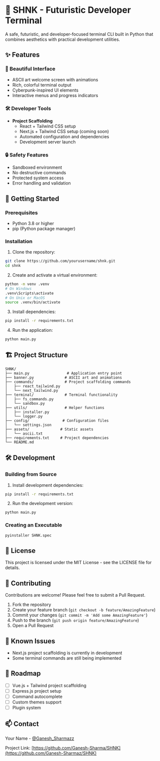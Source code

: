# 🚀 SHNK - Futuristic Developer Terminal

A safe, futuristic, and developer-focused terminal CLI built in Python that combines aesthetics with practical development utilities.

## ✨ Features

### 🎨 Beautiful Interface
- ASCII art welcome screen with animations
- Rich, colorful terminal output
- Cyberpunk-inspired UI elements
- Interactive menus and progress indicators

### 🛠️ Developer Tools
- **Project Scaffolding**
  - React + Tailwind CSS setup
  - Next.js + Tailwind CSS setup (coming soon)
  - Automated configuration and dependencies
  - Development server launch

### 🔒 Safety Features
- Sandboxed environment
- No destructive commands
- Protected system access
- Error handling and validation

## 🚀 Getting Started

### Prerequisites
- Python 3.8 or higher
- pip (Python package manager)

### Installation

1. Clone the repository:
```bash
git clone https://github.com/yourusername/shnk.git
cd shnk
```

2. Create and activate a virtual environment:
```bash
python -m venv .venv
# On Windows
.venv\Scripts\activate
# On Unix or MacOS
source .venv/bin/activate
```

3. Install dependencies:
```bash
pip install -r requirements.txt
```

4. Run the application:
```bash
python main.py
```

## 🏗️ Project Structure
```
SHNK/
├── main.py                 # Application entry point
├── banner.py              # ASCII art and animations
├── commands/              # Project scaffolding commands
│   ├── react_tailwind.py
│   └── next_tailwind.py
├── terminal/              # Terminal functionality
│   ├── fs_commands.py
│   └── sandbox.py
├── utils/                 # Helper functions
│   ├── installer.py
│   └── logger.py
├── config/               # Configuration files
│   └── settings.json
├── assets/              # Static assets
│   └── ascii.txt
├── requirements.txt     # Project dependencies
└── README.md
```

## 🛠️ Development

### Building from Source
1. Install development dependencies:
```bash
pip install -r requirements.txt
```

2. Run the development version:
```bash
python main.py
```

### Creating an Executable
```bash
pyinstaller SHNK.spec
```

## 📝 License
This project is licensed under the MIT License - see the LICENSE file for details.

## 🤝 Contributing
Contributions are welcome! Please feel free to submit a Pull Request.

1. Fork the repository
2. Create your feature branch (`git checkout -b feature/AmazingFeature`)
3. Commit your changes (`git commit -m 'Add some AmazingFeature'`)
4. Push to the branch (`git push origin feature/AmazingFeature`)
5. Open a Pull Request

## 🐛 Known Issues
- Next.js project scaffolding is currently in development
- Some terminal commands are still being implemented

## 🔮 Roadmap
- [ ] Vue.js + Tailwind project scaffolding
- [ ] Express.js project setup
- [ ] Command autocomplete
- [ ] Custom themes support
- [ ] Plugin system

## 📫 Contact
Your Name - [@Ganesh_Sharmazz](https://x.com/Ganesh_Sharmazz)

Project Link: [https://github.com/Ganesh-Sharma/SHNK](https://github.com/Ganesh-Sharmaz/SHNK)